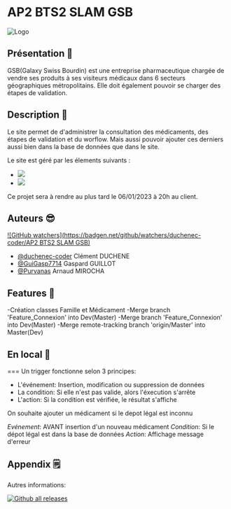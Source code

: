 # AP2 BTS2 SLAM GSB

![Logo](https://www.bing.com/images/search?view=detailV2&ccid=Kpsj%2fs7o&id=445A019CE49B3A5974260216E6CC25D8F71A0693&thid=OIP.Kpsj_s7oQGYUy-_EqCEjWQAAAA&mediaurl=https%3a%2f%2fnicolashuertas.files.wordpress.com%2f2013%2f03%2flogogsb1.jpg&cdnurl=https%3a%2f%2fth.bing.com%2fth%2fid%2fR.2a9b23fecee8406614cbefc4a8212359%3frik%3dkwYa99glzOYWAg%26pid%3dImgRaw%26r%3d0&exph=217&expw=333&q=galaxy+swiss+bourdin&simid=607987595201223527&FORM=IRPRST&ck=FA17C4E276A1D6371B27724E94193DBD&selectedIndex=7&ajaxhist=0&ajaxserp=0wn.png)

## Présentation 🎉
 
GSB(Galaxy Swiss Bourdin) est une entreprise pharmaceutique chargée de vendre ses produits à ses visiteurs médicaux dans 6 secteurs
géographiques métropolitains. Elle doit également pouvoir se charger des étapes de validation.

## Description 📝

 Le site permet de d'administrer la consultation des médicaments, des étapes de validation et du worflow. Mais aussi pouvoir ajouter
 ces derniers aussi bien dans la base de données que dans le site.

Le site est géré par les élements suivants : 
- ![](https://img.shields.io/badge/Visual_Studio_Code-CSharp-blue)
- ![](https://img.shields.io/badge/MySql-Management__Studio-blueviolet)



Ce projet sera à rendre au plus tard le 06/01/2023 à 20h au client. 
## Auteurs 😎
[![GitHub watchers](https://badgen.net/github/watchers/duchenec-coder/AP2 BTS2 SLAM GSB)](https://GitHub.com/Naereen/StrapDown.js/watchers/)
- [@duchenec-coder](https://github.com/duchenec-coder) Clément DUCHENE
- [@GuiGasp7714](https://github.com/GuiGasp7714) Gaspard GUILLOT
- [@Purvanas](https://github.com/Purvanas) Arnaud MIROCHA


## Features 🧠

-Création classes Famille et Médicament
-Merge branch 'Feature_Connexion' into Dev(Master)
-Merge branch 'Feature_Connexion' into Dev(Master)
-Merge remote-tracking branch 'origin/Master' into Master(Dev)


## En local 💾
===
Un trigger fonctionne selon 3 principes:
- L'événement: Insertion, modification ou suppression de données
- La condition: Si elle n'est pas valide, alors l'éxecution s'arrête
- L'action: Si la condition est vérifiée, le résultat s'affiche



On souhaite ajouter un médicament si le depot légal est inconnu

*Evénement*: AVANT insertion d'un nouveau médicament
*Condition*: Si le dépot légal est dans la base de données
*Action*: Affichage message d'erreur

## Appendix 🗒️

Autres informations:

[![Github all releases](https://img.shields.io/github/downloads/Naereen/StrapDown.js/total.svg)](https://GitHub.com/Naereen/StrapDown.js/releases/)


